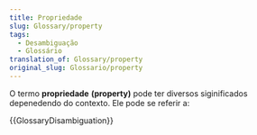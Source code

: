 ```yaml
---
title: Propriedade
slug: Glossary/property
tags:
  - Desambiguação
  - Glossário
translation_of: Glossary/property
original_slug: Glossario/property
---
```

O termo **propriedade** **(property)** pode ter diversos siginificados depenedendo do contexto. Ele pode se referir a:

{{GlossaryDisambiguation}}

